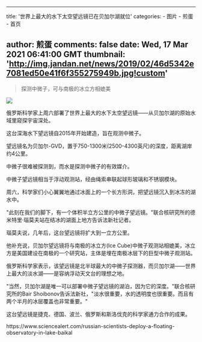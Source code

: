 
---
title: '世界上最大的水下太空望远镜已在贝加尔湖就位'
categories: 
    - 图片
    - 煎蛋
    - 首页

author: 煎蛋
comments: false
date: Wed, 17 Mar 2021 06:41:00 GMT
thumbnail: 'http://img.jandan.net/news/2019/02/46d5342e7081ed50e41f6f355275949b.jpg!custom'
---

<div>   
<blockquote><p>探测中微子，可与南极的冰立方相媲美</p></blockquote><img src="http://img.jandan.net/news/2019/02/46d5342e7081ed50e41f6f355275949b.jpg!custom" referrerpolicy="no-referrer"><p>俄罗斯科学家上周六部署了世界上最大的水下太空望远镜——从贝加尔湖的原始水域里窥探宇宙深处。</p>
<p>这台深海水下望远镜自2015年开始建造，旨在观测中微子。</p>
<p>望远镜名为贝加尔-GVD，置于750-1300米(2500-4300英尺)的深度，距离湖岸约4公里。</p>
<p>中微子很难被探测到，而水是探测中微子的有效媒介。</p>
<p>中微子望远镜相当于浮动观测站，经由绳索串联起球形玻璃和不锈钢模块。</p>
<p>周六，科学家们小心翼翼地通过冰面上的一个长方形洞，把望远镜沉入到冰冻的湖水中。</p>
<p>"此刻在我们的脚下，有一个体积半立方公里的中微子望远镜。"联合核研究所的德米特里·瑙莫夫站在结冰的湖面上地方告诉法新社记者。</p>
<p>瑙莫夫说，几年后，这台望远镜将扩大到一立方公里。</p>
<p>他补充说，贝加尔望远镜将与南极的冰立方(Ice Cube)中微子观测站相媲美，冰立方是美国建设在南极的一个研究站，主体是埋在南极冰层下的巨型中微子观测站。</p>
<p>俄罗斯科学家表示，该望远镜是北半球最大的中微子探测器，而贝加尔湖——世界上最大的淡水湖——是容纳浮动天文台的理想之地。</p>
<p>"当然，贝加尔湖是唯一可以部署中微子望远镜的湖泊，因为它的深度。"联合核研究所的Bair Shoibonov告诉法新社，"淡水很重要，水的透明度也很重要。而且有两个半月的冰层覆盖也非常重要。"</p>
<p>这台望远镜是捷克、德国、波兰、俄罗斯和斯洛伐克的科学家通力合作的成果。</p>
<p>https://www.sciencealert.com/russian-scientists-deploy-a-floating-observatory-in-lake-baikal</p>  
</div>
            